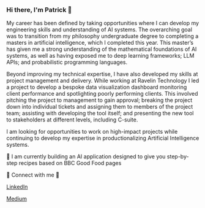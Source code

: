 ### Hi there, I'm Patrick 👋

My career has been defined by taking opportunities where I can develop my engineering skills and understanding of AI systems. The overarching goal was to transition from my philosophy undergraduate degree to completing a masters in artificial intelligence, which I completed this year. This master’s has given me a strong understanding of the mathematical foundations of AI systems, as well as having exposed me to deep learning frameworks; LLM APIs; and probabilistic programming languages.

Beyond improving my technical expertise, I have also developed my skills at project management and delivery. While working at Ravelin Technology I led a project to develop a bespoke data visualization dashboard monitoring client performance and spotlighting poorly performing clients. This involved pitching the project to management to gain approval; breaking the project down into individual tickets and assigning them to members of the project team; assisting with developing the tool itself; and presenting the new tool to stakeholders at different levels, including C-suite.

I am looking for opportunities to work on high-impact projects while continuing to develop my expertise in productionalizing Artificial Intelligence systems.

👷 I am currently building an AI application designed to give you step-by-step recipes based on BBC Good Food pages

🔗 Connect with me 🔗

[LinkedIn](https://www.linkedin.com/in/patrickpagni/)

[Medium](https://medium.com/@patrick.pagni1)

<!--
**patrick-pagni/patrick-pagni** is a ✨ _special_ ✨ repository because its `README.md` (this file) appears on your GitHub profile.

Here are some ideas to get you started:

- 🔭 I’m currently working on ...
- 🌱 I’m currently learning ...
- 👯 I’m looking to collaborate on ...
- 🤔 I’m looking for help with ...
- 💬 Ask me about ...
- 📫 How to reach me: ...
- 😄 Pronouns: ...
- ⚡ Fun fact: ...
-->
